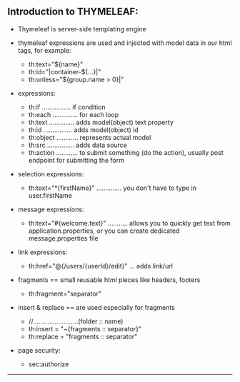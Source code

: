 Introduction to THYMELEAF:
---

- Thymeleaf is server-side templating engine
- thymeleaf expressions are used and injected with model data in our html tags, for example:
   - th:text="${name}"
   - th:id="|container-${...}|"
   - th:unless="${group.name > 0}|"


- expressions:
   - th:if ................ if condition
   - th:each .............. for each loop
   - th:text .............. adds model(object) text property
   - th:id ................ adds model(object) id
   - th:object ............ represents actual model
   - th:src ............... adds data source
   - th:action ............ to submit something (do the action), usually post endpoint for submitting the form


- selection expressions:
   - th:text="*{firstName}" .............. you don't have to type in user.firstName


- message expressions:
   - th:text="#{welcome.text}" ........... allows you to quickly get text from application.properties, or you can create dedicated message.properties file


- link expressions:
   - th:href="@{/users/{userId}/edit}" ... adds link/url


- fragments == small reusable html pieces like headers, footers
   - th:fragment="separator"


- insert & replace == are used especially for fragments

   - //.........................(folder :: name)
   - th:insert  = "~{fragments :: separator}"
   - th:replace = "fragments :: separator"


- page security:
  - sec:authorize

____